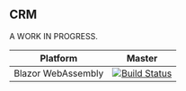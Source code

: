 ## CRM

A WORK IN PROGRESS.

| Platform | Master |
|---|:-:|
| Blazor WebAssembly | [![Build Status](https://dev.azure.com/BrunoBlanes/Average%20CRM/_apis/build/status/Blazor%20WebAssembly%20Release?branchName=master)](https://dev.azure.com/BrunoBlanes/Average%20CRM/_build/latest?definitionId=15&branchName=master) |